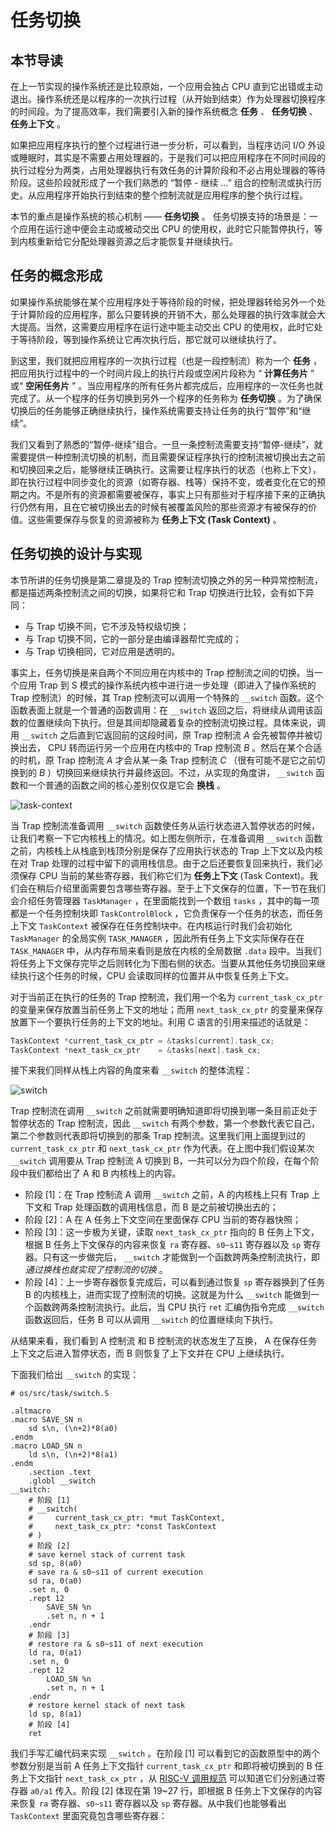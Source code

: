 # 任务切换

## 本节导读

在上一节实现的操作系统还是比较原始，一个应用会独占 CPU 直到它出错或主动退出。操作系统还是以程序的一次执行过程（从开始到结束）作为处理器切换程序的时间段。为了提高效率，我们需要引入新的操作系统概念 **任务** 、 **任务切换** 、**任务上下文** 。

如果把应用程序执行的整个过程进行进一步分析，可以看到，当程序访问 I/O 外设或睡眠时，其实是不需要占用处理器的，于是我们可以把应用程序在不同时间段的执行过程分为两类，占用处理器执行有效任务的计算阶段和不必占用处理器的等待阶段。这些阶段就形成了一个我们熟悉的 “暂停 - 继续 …” 组合的控制流或执行历史。从应用程序开始执行到结束的整个控制流就是应用程序的整个执行过程。

本节的重点是操作系统的核心机制 —— **任务切换** 。 任务切换支持的场景是：一个应用在运行途中便会主动或被动交出 CPU 的使用权，此时它只能暂停执行，等到内核重新给它分配处理器资源之后才能恢复并继续执行。

## 任务的概念形成

如果操作系统能够在某个应用程序处于等待阶段的时候，把处理器转给另外一个处于计算阶段的应用程序，那么只要转换的开销不大，那么处理器的执行效率就会大大提高。当然，这需要应用程序在运行途中能主动交出 CPU 的使用权，此时它处于等待阶段，等到操作系统让它再次执行后，那它就可以继续执行了。

到这里，我们就把应用程序的一次执行过程（也是一段控制流）称为一个 **任务** ，把应用执行过程中的一个时间片段上的执行片段或空闲片段称为 “ **计算任务片** ” 或“ **空闲任务片** ” 。当应用程序的所有任务片都完成后，应用程序的一次任务也就完成了。从一个程序的任务切换到另外一个程序的任务称为 **任务切换** 。为了确保切换后的任务能够正确继续执行，操作系统需要支持让任务的执行“暂停”和“继续”。

我们又看到了熟悉的“暂停-继续”组合。一旦一条控制流需要支持“暂停-继续”，就需要提供一种控制流切换的机制，而且需要保证程序执行的控制流被切换出去之前和切换回来之后，能够继续正确执行。这需要让程序执行的状态（也称上下文），即在执行过程中同步变化的资源（如寄存器、栈等）保持不变，或者变化在它的预期之内。不是所有的资源都需要被保存，事实上只有那些对于程序接下来的正确执行仍然有用，且在它被切换出去的时候有被覆盖风险的那些资源才有被保存的价值。这些需要保存与恢复的资源被称为 **任务上下文 (Task Context)** 。

## 任务切换的设计与实现

本节所讲的任务切换是第二章提及的 Trap 控制流切换之外的另一种异常控制流，都是描述两条控制流之间的切换，如果将它和 Trap 切换进行比较，会有如下异同：

- 与 Trap 切换不同，它不涉及特权级切换；
- 与 Trap 切换不同，它的一部分是由编译器帮忙完成的；
- 与 Trap 切换相同，它对应用是透明的。

事实上，任务切换是来自两个不同应用在内核中的 Trap 控制流之间的切换。当一个应用 Trap 到 S 模式的操作系统内核中进行进一步处理（即进入了操作系统的 Trap 控制流）的时候，其 Trap 控制流可以调用一个特殊的 `__switch` 函数。这个函数表面上就是一个普通的函数调用：在 `__switch` 返回之后，将继续从调用该函数的位置继续向下执行。但是其间却隐藏着复杂的控制流切换过程。具体来说，调用 `__switch` 之后直到它返回前的这段时间，原 Trap 控制流 *A* 会先被暂停并被切换出去， CPU 转而运行另一个应用在内核中的 Trap 控制流 *B* 。然后在某个合适的时机，原 Trap 控制流 *A* 才会从某一条 Trap 控制流 *C* （很有可能不是它之前切换到的 *B* ）切换回来继续执行并最终返回。不过，从实现的角度讲， `__switch` 函数和一个普通的函数之间的核心差别仅仅是它会 **换栈** 。

![task-context](./images/task-context.png)

当 Trap 控制流准备调用 `__switch` 函数使任务从运行状态进入暂停状态的时候，让我们考察一下它内核栈上的情况。如上图左侧所示，在准备调用 `__switch` 函数之前，内核栈上从栈底到栈顶分别是保存了应用执行状态的 Trap 上下文以及内核在对 Trap 处理的过程中留下的调用栈信息。由于之后还要恢复回来执行，我们必须保存 CPU 当前的某些寄存器，我们称它们为 **任务上下文** (Task Context)。我们会在稍后介绍里面需要包含哪些寄存器。至于上下文保存的位置，下一节在我们会介绍任务管理器 `TaskManager` ，在里面能找到一个数组 `tasks` ，其中的每一项都是一个任务控制块即 `TaskControlBlock` ，它负责保存一个任务的状态，而任务上下文 `TaskContext` 被保存在任务控制块中。在内核运行时我们会初始化 `TaskManager` 的全局实例 `TASK_MANAGER` ，因此所有任务上下文实际保存在在 `TASK_MANAGER` 中，从内存布局来看则是放在内核的全局数据 `.data` 段中。当我们将任务上下文保存完毕之后则转化为下图右侧的状态。当要从其他任务切换回来继续执行这个任务的时候，CPU 会读取同样的位置并从中恢复任务上下文。

对于当前正在执行的任务的 Trap 控制流，我们用一个名为 `current_task_cx_ptr` 的变量来保存放置当前任务上下文的地址；而用 `next_task_cx_ptr` 的变量来保存放置下一个要执行任务的上下文的地址。利用 C 语言的引用来描述的话就是：

```c
TaskContext *current_task_cx_ptr = &tasks[current].task_cx;
TaskContext *next_task_cx_ptr    = &tasks[next].task_cx;
```

接下来我们同样从栈上内容的角度来看 `__switch` 的整体流程：

![switch](./images/switch.png)

Trap 控制流在调用 `__switch` 之前就需要明确知道即将切换到哪一条目前正处于暂停状态的 Trap 控制流，因此 `__switch` 有两个参数，第一个参数代表它自己，第二个参数则代表即将切换到的那条 Trap 控制流。这里我们用上面提到过的 `current_task_cx_ptr` 和 `next_task_cx_ptr` 作为代表。在上图中我们假设某次 `__switch` 调用要从 Trap 控制流 A 切换到 B，一共可以分为四个阶段，在每个阶段中我们都给出了 A 和 B 内核栈上的内容。

- 阶段 [1]：在 Trap 控制流 A 调用 `__switch` 之前，A 的内核栈上只有 Trap 上下文和 Trap 处理函数的调用栈信息，而 B 是之前被切换出去的；
- 阶段 [2]：A 在 A 任务上下文空间在里面保存 CPU 当前的寄存器快照；
- 阶段 [3]：这一步极为关键，读取 `next_task_cx_ptr` 指向的 B 任务上下文，根据 B 任务上下文保存的内容来恢复 `ra` 寄存器、`s0~s11` 寄存器以及 `sp` 寄存器。只有这一步做完后， `__switch` 才能做到一个函数跨两条控制流执行，即 *通过换栈也就实现了控制流的切换* 。
- 阶段 [4]：上一步寄存器恢复完成后，可以看到通过恢复 `sp` 寄存器换到了任务 B 的内核栈上，进而实现了控制流的切换。这就是为什么 `__switch` 能做到一个函数跨两条控制流执行。此后，当 CPU 执行 `ret` 汇编伪指令完成 `__switch` 函数返回后，任务 B 可以从调用 `__switch` 的位置继续向下执行。

从结果来看，我们看到 A 控制流 和 B 控制流的状态发生了互换， A 在保存任务上下文之后进入暂停状态，而 B 则恢复了上下文并在 CPU 上继续执行。

下面我们给出 `__switch` 的实现：

```assembly
# os/src/task/switch.S

.altmacro
.macro SAVE_SN n
    sd s\n, (\n+2)*8(a0)
.endm
.macro LOAD_SN n
    ld s\n, (\n+2)*8(a1)
.endm
    .section .text
    .globl __switch
__switch:
    # 阶段 [1]
    # __switch(
    #     current_task_cx_ptr: *mut TaskContext,
    #     next_task_cx_ptr: *const TaskContext
    # )
    # 阶段 [2]
    # save kernel stack of current task
    sd sp, 8(a0)
    # save ra & s0~s11 of current execution
    sd ra, 0(a0)
    .set n, 0
    .rept 12
        SAVE_SN %n
        .set n, n + 1
    .endr
    # 阶段 [3]
    # restore ra & s0~s11 of next execution
    ld ra, 0(a1)
    .set n, 0
    .rept 12
        LOAD_SN %n
        .set n, n + 1
    .endr
    # restore kernel stack of next task
    ld sp, 8(a1)
    # 阶段 [4]
    ret
```

我们手写汇编代码来实现 `__switch` 。在阶段 [1] 可以看到它的函数原型中的两个参数分别是当前 A 任务上下文指针 `current_task_cx_ptr` 和即将被切换到的 B 任务上下文指针 `next_task_cx_ptr` ，从 [RISC-V 调用规范](../lab2/func-call.md#调用规范) 可以知道它们分别通过寄存器 `a0/a1` 传入。阶段 [2] 体现在第 19~27 行，即根据 B 任务上下文保存的内容来恢复 `ra` 寄存器、`s0~s11` 寄存器以及 `sp` 寄存器。从中我们也能够看出 `TaskContext` 里面究竟包含哪些寄存器：

